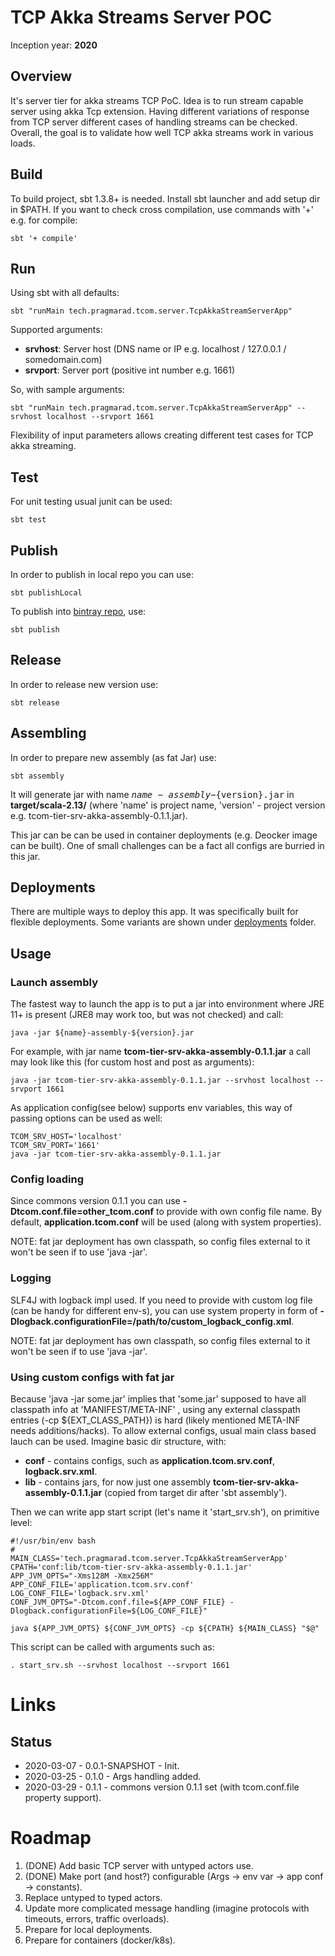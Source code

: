 TCP Akka Streams Server POC
==================================
Inception year: **2020**

## Overview
It's server tier for akka streams TCP PoC. Idea is to run stream capable server using akka Tcp extension.
Having different variations of response from TCP server different cases of handling streams can be checked.
Overall, the goal is to validate how well TCP akka streams work in various loads. 

## Build
To build project, sbt 1.3.8+ is needed. Install sbt launcher and add setup dir in $PATH.
If you want to check cross compilation, use commands with '+' e.g. for compile:
```shell
sbt '+ compile'
```

## Run
Using sbt with all defaults:
```shell
sbt "runMain tech.pragmarad.tcom.server.TcpAkkaStreamServerApp"
```

Supported arguments:
- **srvhost**: Server host (DNS name or IP e.g. localhost / 127.0.0.1 / somedomain.com)
- **srvport**: Server port (positive int number e.g. 1661) 

So, with sample arguments:
```shell
sbt "runMain tech.pragmarad.tcom.server.TcpAkkaStreamServerApp" --srvhost localhost --srvport 1661
```
Flexibility of input parameters allows creating different test cases for TCP akka streaming.

## Test
For unit testing usual junit can be used:
```shell
sbt test
```

## Publish
In order to publish in local repo you can use:
```shell
sbt publishLocal
```
To publish into  [bintray repo](https://bintray.com/pragmarad-tech/tcom-scala-akka/tcom-tier-srv-akka), use:
```shell
sbt publish
```

## Release
In order to release new version use:
```shell
sbt release
```

## Assembling
In order to prepare new assembly (as fat Jar) use:
```shell
sbt assembly
```
It will generate jar with name <tt>${name}-assembly-${version}.jar</tt> in **target/scala-2.13/**
(where 'name' is project name, 'version' - project version e.g. tcom-tier-srv-akka-assembly-0.1.1.jar).

This jar can be can be used in container deployments (e.g. Deocker image can be built). One of small challenges can be a fact all configs are burried in this jar.

## Deployments
There are multiple ways to deploy this app. It was specifically built for flexible deployments.
Some variants are shown under [deployments](deployments) folder.

## Usage

### Launch assembly
The fastest way to launch the app is to put a jar into environment where JRE 11+ is present (JRE8 may work too, but was not checked) and call:
```shell
java -jar ${name}-assembly-${version}.jar
```

For example, with jar name **tcom-tier-srv-akka-assembly-0.1.1.jar** a call may look like this (for custom host and post as arguments): 
```shell
java -jar tcom-tier-srv-akka-assembly-0.1.1.jar --srvhost localhost --srvport 1661
```

As application config(see below) supports env variables, this way of passing options can be used as well:
```shell
TCOM_SRV_HOST='localhost'
TCOM_SRV_PORT='1661'
java -jar tcom-tier-srv-akka-assembly-0.1.1.jar
```

### Config loading
Since commons version 0.1.1 you can use **-Dtcom.conf.file=other_tcom.conf** to provide with own config file name. 
By default, **application.tcom.conf** will be used (along with system properties).

NOTE: fat jar deployment has own classpath, so config files external to it won't be seen if to use 'java -jar'.

### Logging
SLF4J with logback impl used. If you need to provide with custom log file (can be handy for different env-s), you can use 
system property in form of **-Dlogback.configurationFile=/path/to/custom_logback_config.xml**.

NOTE: fat jar deployment has own classpath, so config files external to it won't be seen if to use 'java -jar'.

### Using custom configs with fat jar
Because 'java -jar some.jar' implies that 'some.jar' supposed to have all classpath info at 'MANIFEST/META-INF'
, using any external classpath entries (-cp ${EXT_CLASS_PATH}) is hard (likely mentioned META-INF needs additions/hacks).
To allow external configs, usual main class based lauch can be used.
Imagine basic dir structure, with: 
- **conf** - contains configs, such as **application.tcom.srv.conf**, **logback.srv.xml**.
- **lib** - contains jars, for now just one assembly **tcom-tier-srv-akka-assembly-0.1.1.jar** (copied from target dir after 'sbt assembly').

Then we can write app start script (let's name it 'start_srv.sh'), on primitive level:
```shell
#!/usr/bin/env bash
#
MAIN_CLASS='tech.pragmarad.tcom.server.TcpAkkaStreamServerApp'
CPATH='conf:lib/tcom-tier-srv-akka-assembly-0.1.1.jar'
APP_JVM_OPTS="-Xms128M -Xmx256M"
APP_CONF_FILE='application.tcom.srv.conf'
LOG_CONF_FILE='logback.srv.xml'
CONF_JVM_OPTS="-Dtcom.conf.file=${APP_CONF_FILE} -Dlogback.configurationFile=${LOG_CONF_FILE}"
	
java ${APP_JVM_OPTS} ${CONF_JVM_OPTS} -cp ${CPATH} ${MAIN_CLASS} "$@"
```

This script can be called with arguments such as:
```shell
. start_srv.sh --srvhost localhost --srvport 1661
```

# Links

## Status
* 2020-03-07 - 0.0.1-SNAPSHOT - Init.
* 2020-03-25 - 0.1.0 - Args handling added.
* 2020-03-29 - 0.1.1 - commons version 0.1.1 set (with tcom.conf.file property support).

# Roadmap
1. (DONE) Add basic TCP server with untyped actors use.
2. (DONE) Make port (and host?) configurable (Args -> env var -> app conf -> constants).
3. Replace untyped to typed actors.
4. Update more complicated message handling (imagine protocols with timeouts, errors, traffic overloads).
5. Prepare for local deployments.
6. Prepare for containers (docker/k8s).
